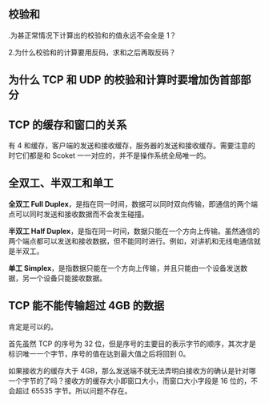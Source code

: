 ## 校验和

.为甚正常情况下计算出的校验和的值永远不会全是 1？

2.为什么校验和的计算要用反码，求和之后再取反码？

## 为什么 TCP 和 UDP 的校验和计算时要增加伪首部部分


## TCP 的缓存和窗口的关系

有 4 和缓存，客户端的发送和接收缓存，服务器的发送和接收缓存。需要注意的时它们都是和 Scoket 一一对应的，并不是操作系统全局唯一的。

## 全双工、半双工和单工

**全双工 Full Duplex**，是指在同一时间，数据可以同时双向传输，即通信的两个端点可以同时发送和接收数据而不会发生碰撞。

**半双工 Half Duplex**，是指在同一时间，数据只能在一个方向上传输。虽然通信的两个端点都可以发送和接收数据，但不能同时进行。例如，对讲机和无线电通信就是半双工。

**单工 Simplex**，是指数据只能在一个方向上传输，并且只能由一个设备发送数据，另一个设备只能接收数据。

## TCP 能不能传输超过 4GB 的数据

肯定是可以的。

首先虽然 TCP 的序号为 32 位，但是序号的主要目的表示字节的顺序，其次才是标识唯一一个字节，序号的值在达到最大值之后将回到 0。

如果接收方的缓存大于 4GB，那么发送端不就无法弄明白接收方的确认是针对哪一个字节的了吗？接收方的缓存大小即窗口大小，而窗口大小字段是 16 位的，不会超过 65535 字节。所以问题不存在。